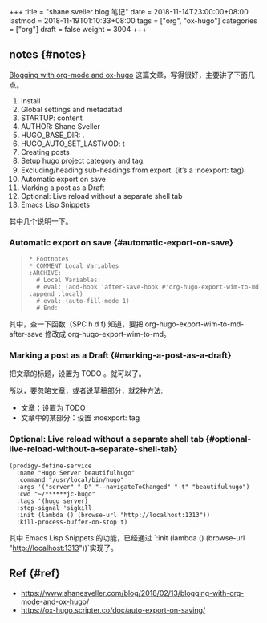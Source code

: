 +++
title = "shane sveller blog 笔记"
date = 2018-11-14T23:00:00+08:00
lastmod = 2018-11-19T01:10:33+08:00
tags = ["org", "ox-hugo"]
categories = ["org"]
draft = false
weight = 3004
+++

## notes {#notes}

[Blogging with org-mode and ox-hugo](https://www.shanesveller.com/blog/2018/02/13/blogging-with-org-mode-and-ox-hugo/) 这篇文章，写得很好，主要讲了下面几点。

1.  install
2.  Global settings and metadatad
3.  STARTUP: content
4.  AUTHOR: Shane Sveller
5.  HUGO\_BASE\_DIR: .
6.  HUGO\_AUTO\_SET\_LASTMOD: t
7.  Creating posts
8.  Setup hugo project category and tag.
9.  Excluding/heading sub-headings from export（it’s a :noexport: tag）
10. Automatic export on save
11. Marking a post as a Draft
12. Optional: Live reload without a separate shell tab
13. Emacs Lisp Snippets

其中几个说明一下。


### Automatic export on save {#automatic-export-on-save}

> ```
> * Footnotes
> * COMMENT Local Variables                                           :ARCHIVE:
>   # Local Variables:
>   # eval: (add-hook 'after-save-hook #'org-hugo-export-wim-to-md :append :local)
>   # eval: (auto-fill-mode 1)
>   # End:
> ```

其中，查一下函数（SPC h d f) 知道，要把 org-hugo-export-wim-to-md-after-save 修改成 org-hugo-export-wim-to-md。


### Marking a post as a Draft {#marking-a-post-as-a-draft}

把文章的标题，设置为 TODO 。就可以了。

所以，要忽略文章，或者说草稿部分，就2种方法:

-   文章：设置为 TODO
-   文章中的某部分：设置 :noexport: tag


### Optional: Live reload without a separate shell tab {#optional-live-reload-without-a-separate-shell-tab}

````
(prodigy-define-service
  :name "Hugo Server beautifulhugo"
  :command "/usr/local/bin/hugo"
  :args '("server" "-D" "--navigateToChanged" "-t" "beautifulhugo")
  :cwd "~/******jc-hugo"
  :tags '(hugo server)
  :stop-signal 'sigkill
  :init (lambda () (browse-url "http://localhost:1313"))
  :kill-process-buffer-on-stop t)
````

其中 Emacs Lisp Snippets 的功能，已经通过 \`:init (lambda () (browse-url
"<http://localhost:1313>"))\`实现了。


## Ref {#ref}

-   <https://www.shanesveller.com/blog/2018/02/13/blogging-with-org-mode-and-ox-hugo/>
-   <https://ox-hugo.scripter.co/doc/auto-export-on-saving/>
